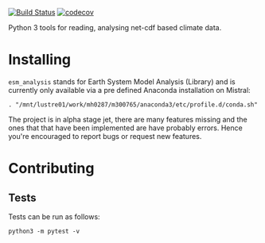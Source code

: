 [![Build Status](https://api.travis-ci.com/antarcticrainforest/esm_analysis.svg?branch=master)](https://travis-ci.com/antarcticrainforest/esm_analysis)
[![codecov](https://codecov.io/gh/antarcticrainforest/esm_analysis/branch/master/graph/badge.svg)](https://codecov.io/gh/antarcticrainforest/esm_analysis)

Python 3 tools for reading, analysing net-cdf based climate data.


Installing
==========

`esm_analysis` stands for Earth System Model Analysis (Library) and is currently
only available via a pre defined Anaconda installation on Mistral:

    . "/mnt/lustre01/work/mh0287/m300765/anaconda3/etc/profile.d/conda.sh"


The project is in alpha stage jet, there are many features missing and the ones
that that have been implemented are have probably errors. Hence you're
encouraged to report bugs or request new features.


Contributing
===========

Tests
-----

Tests can be run as follows:

    python3 -m pytest -v
